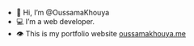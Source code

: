 - 👋 Hi, I’m @OussamaKhouya
- 💻 I’m a web developer.
- 👁️ This is my portfolio website [oussamakhouya.me](https://www.oussamakhouya.me)


<!---
OussamaKhouya/OussamaKhouya is a ✨ special ✨ repository because its `README.md` (this file) appears on your GitHub profile.
You can click the Preview link to take a look at your changes.
--->
